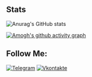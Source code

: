 ## Stats
![Anurag's GitHub stats](https://github-readme-stats.vercel.app/api?username=stimulk08&count_private=true,contribs&theme=radical )

[![Amogh's github activity graph](https://activity-graph.herokuapp.com/graph?username=stimulk08&theme=synthwave-84&hide_border=false)](https://github.com/ashutosh00710/github-readme-activity-graph)

## Follow Me:
[![Telegram](https://img.shields.io/badge/-Telegram-090909?style=for-the-badge&logo=telegram&logoColor=27A0D9)](https://t.me/stimulk08)
[![Vkontakte](https://img.shields.io/badge/-Vkontakte-090909?style=for-the-badge&logo=Vk&logoColor=4F7DB3)](https://vk.com/super96stinger)

